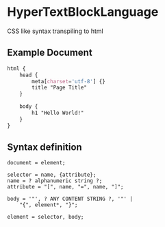 # HyperTextBlockLanguage

CSS like syntax transpiling to html

## Example Document

```css
html {
    head {
        meta[charset='utf-8'] {}
        title "Page Title"
    }

    body {
        h1 "Hello World!"
    }
}
```

## Syntax definition

```EBNF
document = element;

selector = name, {attribute};
name = ? alphanumeric string ?;
attribute = "[", name, "=", name, "]";

body = '"', ? ANY CONTENT STRING ?, '"' |
    "{", element*, "}";

element = selector, body;
```
